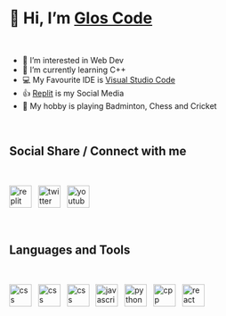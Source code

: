 # 👋 Hi, I’m [Glos Code][@gloscode]

&nbsp;

- 👀 I’m interested in Web Dev
- 🌱 I’m currently learning C++
- 💻 My Favourite IDE is [Visual Studio Code]
- 👍 [Replit] is my Social Media
- 🏸 My hobby is playing Badminton, Chess and Cricket

&nbsp;

## Social Share / Connect with me

&nbsp;

[<img src="https://upload.wikimedia.org/wikipedia/commons/b/b2/Repl.it_logo.svg" width="40" alt="replit">][Replit] &nbsp;
[<img src="https://upload.wikimedia.org/wikipedia/commons/4/4f/Twitter-logo.svg" width="40" alt="twitter">][@gloscode] &nbsp;
[<img src="https://upload.wikimedia.org/wikipedia/commons/0/09/YouTube_full-color_icon_%282017%29.svg" width="40" alt="youtube">][Youtube]

&nbsp;

## Languages and Tools

&nbsp;

[<img src="https://upload.wikimedia.org/wikipedia/commons/6/61/HTML5_logo_and_wordmark.svg" width="40" alt="css">][HTML] &nbsp;
[<img src="https://upload.wikimedia.org/wikipedia/commons/d/d5/CSS3_logo_and_wordmark.svg" width="40" alt="css">][CSS] &nbsp;
[<img src="https://upload.wikimedia.org/wikipedia/commons/d/d5/Tailwind_CSS_Logo.svg" width="40" alt="css">][Tailwind CSS] &nbsp;
[<img src="https://upload.wikimedia.org/wikipedia/commons/9/99/Unofficial_JavaScript_logo_2.svg" width="40" alt="javascript">][Javascript] &nbsp;
[<img src="https://upload.wikimedia.org/wikipedia/commons/c/c3/Python-logo-notext.svg" width="40" alt="python">][Python] &nbsp;
[<img src="https://upload.wikimedia.org/wikipedia/commons/1/18/ISO_C%2B%2B_Logo.svg" width="40" alt="cpp">][C++] &nbsp;
[<img src="https://upload.wikimedia.org/wikipedia/commons/a/a7/React-icon.svg" width="40" alt="react">][React]

[@gloscode]: https://twitter.com/glos_code
[Visual Studio Code]: https://vscode.dev
[Replit]: https://replit.com/@gloscode
[Youtube]: https://youtube.com/gloscode
[Javascript]: https://en.wikipedia.org/wiki/JavaScript
[Python]: https://en.wikipedia.org/wiki/Python_(programming_language)
[C++]: https://en.wikipedia.org/wiki/C%2B%2B
[React]: https://en.wikipedia.org/wiki/React_(JavaScript_library)
[CSS]: https://en.wikipedia.org/wiki/CSS
[HTML]: https://en.wikipedia.org/wiki/HTML
[Tailwind CSS]: https://en.wikipedia.org/wiki/Tailwind_CSS
